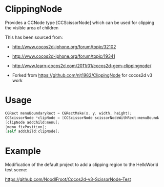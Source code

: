 ClippingNode
============

Provides a CCNode type [CCScissorNode] which can be used for clipping the visible area of children


This has been sourced from:
* http://www.cocos2d-iphone.org/forum/topic/32102
* http://www.cocos2d-iphone.org/forum/topic/19341
* http://www.learn-cocos2d.com/2011/01/cocos2d-gem-clippingnode/

* Forked from https://github.com/njt1982/ClippingNode for cocos2d v3 work

Usage
======
```objectivec
CGRect menuBoundaryRect = CGRectMake(x, y, width, height);
CCScissorNode *clipNode = [CCScissorNode scissorNodeWithRect:menuBoundaryRect];
[clipNode addChild:menu];
[menu fixPosition];
[self addChild:clipNode];
```

Example
=======

Modification of the default project to add a clipping region to the HelloWorld test scene:

https://github.com/NoodlFroot/Cocos2d-v3-ScissorNode-Test
